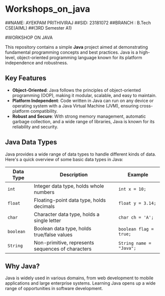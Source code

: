 # Workshops_on_java
##NAME: AYEKPAM PRITHIVIRAJ 
##SID: 23181072
##BRANCH : B.Tech CSE(AIML) 
##(3RD Semester A1)

#WORKSHOP ON JAVA

This repository contains a simple **Java** project aimed at demonstrating fundamental programming concepts and best practices. Java is a high-level, object-oriented programming language known for its platform independence and robustness.

## Key Features

- **Object-Oriented**: Java follows the principles of object-oriented programming (OOP), making it modular, scalable, and easy to maintain.
- **Platform Independent**: Code written in Java can run on any device or operating system with a Java Virtual Machine (JVM), ensuring cross-platform compatibility.
- **Robust and Secure**: With strong memory management, automatic garbage collection, and a wide range of libraries, Java is known for its reliability and security.

## Java Data Types

Java provides a wide range of data types to handle different kinds of data. Here's a quick overview of some basic data types in Java:

| Data Type | Description                               | Example               |
|-----------|-------------------------------------------|-----------------------|
| `int`     | Integer data type, holds whole numbers     | `int x = 10;`         |
| `float`   | Floating-point data type, holds decimals   | `float y = 3.14;`     |
| `char`    | Character data type, holds a single letter | `char ch = 'A';`      |
| `boolean` | Boolean data type, holds true/false values | `boolean flag = true;`|
| `String`  | Non-primitive, represents sequences of characters | `String name = "Java";` |

## Why Java?

Java is widely used in various domains, from web development to mobile applications and large enterprise systems. Learning Java opens up a wide range of opportunities in software development.

